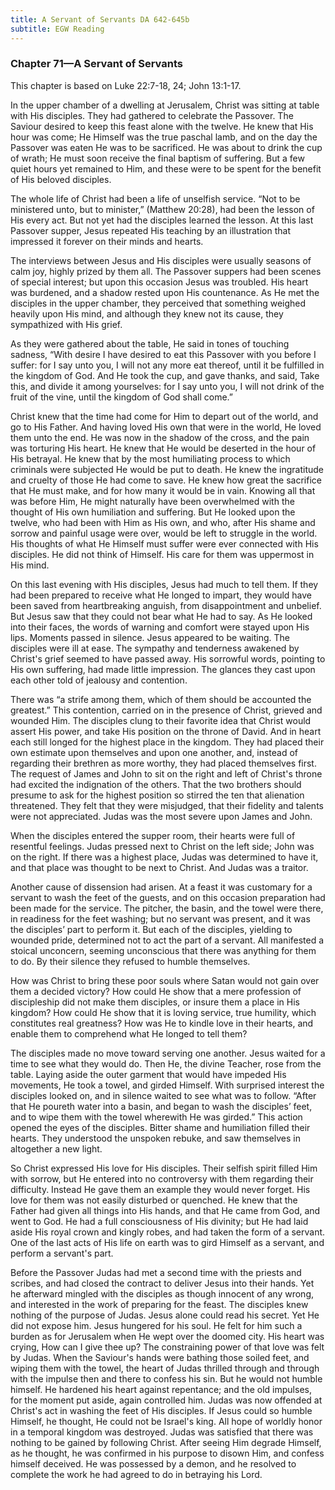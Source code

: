 ```yaml
---
title: A Servant of Servants DA 642-645b
subtitle: EGW Reading
---
```


### Chapter 71—A Servant of Servants

This chapter is based on Luke 22:7-18, 24; John 13:1-17.

In the upper chamber of a dwelling at Jerusalem, Christ was sitting at table with His disciples. They had gathered to celebrate the Passover. The Saviour desired to keep this feast alone with the twelve. He knew that His hour was come; He Himself was the true paschal lamb, and on the day the Passover was eaten He was to be sacrificed. He was about to drink the cup of wrath; He must soon receive the final baptism of suffering. But a few quiet hours yet remained to Him, and these were to be spent for the benefit of His beloved disciples.

The whole life of Christ had been a life of unselfish service. “Not to be ministered unto, but to minister,” (Matthew 20:28), had been the lesson of His every act. But not yet had the disciples learned the lesson. At this last Passover supper, Jesus repeated His teaching by an illustration that impressed it forever on their minds and hearts.

The interviews between Jesus and His disciples were usually seasons of calm joy, highly prized by them all. The Passover suppers had been scenes of special interest; but upon this occasion Jesus was troubled. His heart was burdened, and a shadow rested upon His countenance. As He met the disciples in the upper chamber, they perceived that something weighed heavily upon His mind, and although they knew not its cause, they sympathized with His grief.

As they were gathered about the table, He said in tones of touching sadness, “With desire I have desired to eat this Passover with you before I suffer: for I say unto you, I will not any more eat thereof, until it be fulfilled in the kingdom of God. And He took the cup, and gave thanks, and said, Take this, and divide it among yourselves: for I say unto you, I will not drink of the fruit of the vine, until the kingdom of God shall come.”

Christ knew that the time had come for Him to depart out of the world, and go to His Father. And having loved His own that were in the world, He loved them unto the end. He was now in the shadow of the cross, and the pain was torturing His heart. He knew that He would be deserted in the hour of His betrayal. He knew that by the most humiliating process to which criminals were subjected He would be put to death. He knew the ingratitude and cruelty of those He had come to save. He knew how great the sacrifice that He must make, and for how many it would be in vain. Knowing all that was before Him, He might naturally have been overwhelmed with the thought of His own humiliation and suffering. But He looked upon the twelve, who had been with Him as His own, and who, after His shame and sorrow and painful usage were over, would be left to struggle in the world. His thoughts of what He Himself must suffer were ever connected with His disciples. He did not think of Himself. His care for them was uppermost in His mind.

On this last evening with His disciples, Jesus had much to tell them. If they had been prepared to receive what He longed to impart, they would have been saved from heartbreaking anguish, from disappointment and unbelief. But Jesus saw that they could not bear what He had to say. As He looked into their faces, the words of warning and comfort were stayed upon His lips. Moments passed in silence. Jesus appeared to be waiting. The disciples were ill at ease. The sympathy and tenderness awakened by Christ's grief seemed to have passed away. His sorrowful words, pointing to His own suffering, had made little impression. The glances they cast upon each other told of jealousy and contention.

There was “a strife among them, which of them should be accounted the greatest.” This contention, carried on in the presence of Christ, grieved and wounded Him. The disciples clung to their favorite idea that Christ would assert His power, and take His position on the throne of David. And in heart each still longed for the highest place in the kingdom. They had placed their own estimate upon themselves and upon one another, and, instead of regarding their brethren as more worthy, they had placed themselves first. The request of James and John to sit on the right and left of Christ's throne had excited the indignation of the others. That the two brothers should presume to ask for the highest position so stirred the ten that alienation threatened. They felt that they were misjudged, that their fidelity and talents were not appreciated. Judas was the most severe upon James and John.

When the disciples entered the supper room, their hearts were full of resentful feelings. Judas pressed next to Christ on the left side; John was on the right. If there was a highest place, Judas was determined to have it, and that place was thought to be next to Christ. And Judas was a traitor.

Another cause of dissension had arisen. At a feast it was customary for a servant to wash the feet of the guests, and on this occasion preparation had been made for the service. The pitcher, the basin, and the towel were there, in readiness for the feet washing; but no servant was present, and it was the disciples’ part to perform it. But each of the disciples, yielding to wounded pride, determined not to act the part of a servant. All manifested a stoical unconcern, seeming unconscious that there was anything for them to do. By their silence they refused to humble themselves.

How was Christ to bring these poor souls where Satan would not gain over them a decided victory? How could He show that a mere profession of discipleship did not make them disciples, or insure them a place in His kingdom? How could He show that it is loving service, true humility, which constitutes real greatness? How was He to kindle love in their hearts, and enable them to comprehend what He longed to tell them?

The disciples made no move toward serving one another. Jesus waited for a time to see what they would do. Then He, the divine Teacher, rose from the table. Laying aside the outer garment that would have impeded His movements, He took a towel, and girded Himself. With surprised interest the disciples looked on, and in silence waited to see what was to follow. “After that He poureth water into a basin, and began to wash the disciples’ feet, and to wipe them with the towel wherewith He was girded.” This action opened the eyes of the disciples. Bitter shame and humiliation filled their hearts. They understood the unspoken rebuke, and saw themselves in altogether a new light.

So Christ expressed His love for His disciples. Their selfish spirit filled Him with sorrow, but He entered into no controversy with them regarding their difficulty. Instead He gave them an example they would never forget. His love for them was not easily disturbed or quenched. He knew that the Father had given all things into His hands, and that He came from God, and went to God. He had a full consciousness of His divinity; but He had laid aside His royal crown and kingly robes, and had taken the form of a servant. One of the last acts of His life on earth was to gird Himself as a servant, and perform a servant's part.

Before the Passover Judas had met a second time with the priests and scribes, and had closed the contract to deliver Jesus into their hands. Yet he afterward mingled with the disciples as though innocent of any wrong, and interested in the work of preparing for the feast. The disciples knew nothing of the purpose of Judas. Jesus alone could read his secret. Yet He did not expose him. Jesus hungered for his soul. He felt for him such a burden as for Jerusalem when He wept over the doomed city. His heart was crying, How can I give thee up? The constraining power of that love was felt by Judas. When the Saviour's hands were bathing those soiled feet, and wiping them with the towel, the heart of Judas thrilled through and through with the impulse then and there to confess his sin. But he would not humble himself. He hardened his heart against repentance; and the old impulses, for the moment put aside, again controlled him. Judas was now offended at Christ's act in washing the feet of His disciples. If Jesus could so humble Himself, he thought, He could not be Israel's king. All hope of worldly honor in a temporal kingdom was destroyed. Judas was satisfied that there was nothing to be gained by following Christ. After seeing Him degrade Himself, as he thought, he was confirmed in his purpose to disown Him, and confess himself deceived. He was possessed by a demon, and he resolved to complete the work he had agreed to do in betraying his Lord.